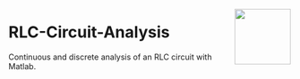 <p >
  <a href="https://skillicons.dev">
    <img src="https://skillicons.dev/icons?i=matlab" align="right" width="100">
  </a>
</p>

# RLC-Circuit-Analysis
Continuous and discrete analysis of an RLC circuit with Matlab.
